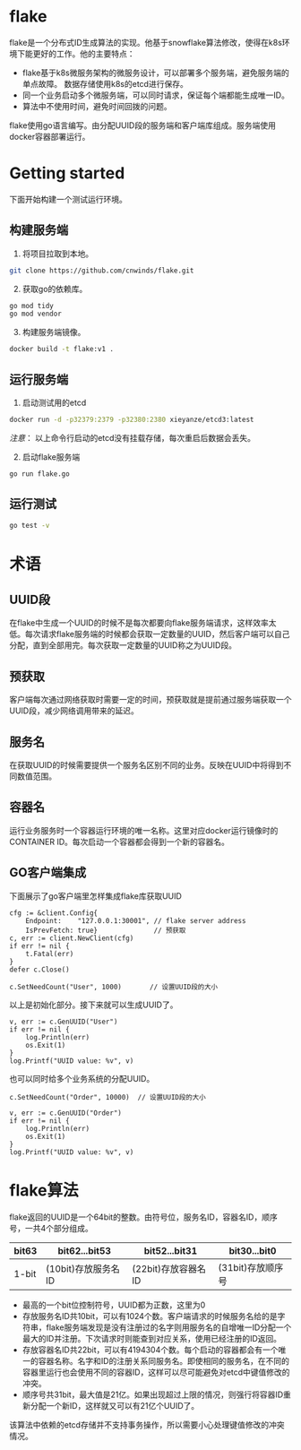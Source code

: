 # flake
flake是一个分布式ID生成算法的实现。他基于snowflake算法修改，使得在k8s环境下能更好的工作。他的主要特点：

* flake基于k8s微服务架构的微服务设计，可以部署多个服务端，避免服务端的单点故障。 数据存储使用k8s的etcd进行保存。
* 同一个业务启动多个微服务端，可以同时请求，保证每个端都能生成唯一ID。
* 算法中不使用时间，避免时间回拨的问题。

flake使用go语言编写。由分配UUID段的服务端和客户端库组成。服务端使用docker容器部署运行。

# Getting started

下面开始构建一个测试运行环境。
## 构建服务端
1. 将项目拉取到本地。
```bash
git clone https://github.com/cnwinds/flake.git
```

2. 获取go的依赖库。
```bash
go mod tidy
go mod vendor

```
3. 构建服务端镜像。
```bash
docker build -t flake:v1 .
```

## 运行服务端

1. 启动测试用的etcd
```bash
docker run -d -p32379:2379 -p32380:2380 xieyanze/etcd3:latest
```
*注意*： 以上命令行启动的etcd没有挂载存储，每次重启后数据会丢失。

2. 启动flake服务端
```bash
go run flake.go
```

## 运行测试

```bash
go test -v
```

# 术语
## UUID段
在flake中生成一个UUID的时候不是每次都要向flake服务端请求，这样效率太低。每次请求flake服务端的时候都会获取一定数量的UUID，然后客户端可以自己分配，直到全部用完。每次获取一定数量的UUID称之为UUID段。

## 预获取
客户端每次通过网络获取时需要一定的时间，预获取就是提前通过服务端获取一个UUID段，减少网络调用带来的延迟。

## 服务名
在获取UUID的时候需要提供一个服务名区别不同的业务。反映在UUID中将得到不同数值范围。

## 容器名
运行业务服务时一个容器运行环境的唯一名称。这里对应docker运行镜像时的CONTAINER ID。每次启动一个容器都会得到一个新的容器名。


## GO客户端集成
下面展示了go客户端里怎样集成flake库获取UUID
```golang
cfg := &client.Config{
    Endpoint:    "127.0.0.1:30001", // flake server address
    IsPrevFetch: true}              // 预获取
c, err := client.NewClient(cfg)
if err != nil {
    t.Fatal(err)
}
defer c.Close()

c.SetNeedCount("User", 1000)       // 设置UUID段的大小
```

以上是初始化部分。接下来就可以生成UUID了。

```golang
v, err := c.GenUUID("User")
if err != nil {
    log.Println(err)
    os.Exit(1)
}
log.Printf("UUID value: %v", v)
```

也可以同时给多个业务系统的分配UUID。

```golang
c.SetNeedCount("Order", 10000)  // 设置UUID段的大小

v, err := c.GenUUID("Order")
if err != nil {
    log.Println(err)
    os.Exit(1)
}
log.Printf("UUID value: %v", v)
```

# flake算法
flake返回的UUID是一个64bit的整数。由符号位，服务名ID，容器名ID，顺序号，一共4个部分组成。

bit63 | bit62...bit53 | bit52...bit31 | bit30...bit0
-|-|-|-
1-bit | (10bit)存放服务名ID | (22bit)存放容器名ID | (31bit)存放顺序号

* 最高的一个bit位控制符号，UUID都为正数，这里为0
* 存放服务名ID共10bit，可以有1024个数。客户端请求的时候服务名给的是字符串，flake服务端发现是没有注册过的名字则用服务名的自增唯一ID分配一个最大的ID并注册。下次请求时则能查到对应关系，使用已经注册的ID返回。
* 存放容器名ID共22bit，可以有4194304个数。每个启动的容器都会有一个唯一的容器名称。名字和ID的注册关系同服务名。即使相同的服务名，在不同的容器里运行也会使用不同的容器ID，这样可以尽可能避免对etcd中键值修改的冲突。
* 顺序号共31bit，最大值是21亿。如果出现超过上限的情况，则强行将容器ID重新分配一个新ID，这样就又可以有21亿个UUID了。

该算法中依赖的etcd存储并不支持事务操作，所以需要小心处理键值修改的冲突情况。
